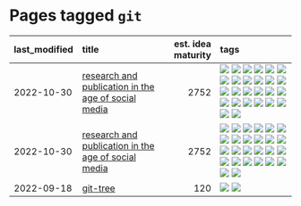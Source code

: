 # Pages tagged `git`

|last_modified|title|est. idea maturity|tags
|:---|:---|---:|:---|
|2022-10-30|[research and publication in the age of social media](../research-and-social.md)|2752|[![](https://img.shields.io/badge/tag-arxiv-dafbc7)](../tags/arxiv.md) [![](https://img.shields.io/badge/tag-citation-7064e0)](../tags/citation.md) [![](https://img.shields.io/badge/tag-corrections-6819c6)](../tags/corrections.md) [![](https://img.shields.io/badge/tag-credit-11772b)](../tags/credit.md) [![](https://img.shields.io/badge/tag-curation-5fba1d)](../tags/curation.md) [![](https://img.shields.io/badge/tag-discoverability-587798)](../tags/discoverability.md) [![](https://img.shields.io/badge/tag-discussion-2c91b4)](../tags/discussion.md) [![](https://img.shields.io/badge/tag-feed-d2ea1b)](../tags/feed.md) [![](https://img.shields.io/badge/tag-git-99b5f2)](../tags/git.md) [![](https://img.shields.io/badge/tag-git-99b5f2)](../tags/git.md) [![](https://img.shields.io/badge/tag-historyofscience-dce8fa)](../tags/historyofscience.md) [![](https://img.shields.io/badge/tag-mastodon-82f36e)](../tags/mastodon.md) [![](https://img.shields.io/badge/tag-openreview-ac8815)](../tags/openreview.md) [![](https://img.shields.io/badge/tag-paperswithcode-161a53)](../tags/paperswithcode.md) [![](https://img.shields.io/badge/tag-platform-b3194)](../tags/platform.md) [![](https://img.shields.io/badge/tag-publication-4db4d2)](../tags/publication.md) [![](https://img.shields.io/badge/tag-reproducibility-34720)](../tags/reproducibility.md) [![](https://img.shields.io/badge/tag-research-db71cb)](../tags/research.md) [![](https://img.shields.io/badge/tag-retractions-71e862)](../tags/retractions.md) [![](https://img.shields.io/badge/tag-search-ad342b)](../tags/search.md) [![](https://img.shields.io/badge/tag-socialmedia-a3a5e9)](../tags/socialmedia.md) [![](https://img.shields.io/badge/tag-stackoverflow-a682e)](../tags/stackoverflow.md) [![](https://img.shields.io/badge/tag-subscription-1661bc)](../tags/subscription.md) [![](https://img.shields.io/badge/tag-transparency-296bb1)](../tags/transparency.md) [![](https://img.shields.io/badge/tag-twitter-606780)](../tags/twitter.md) [![](https://img.shields.io/badge/tag-validation-9a9fc4)](../tags/validation.md)|
|2022-10-30|[research and publication in the age of social media](../research-and-social.md)|2752|[![](https://img.shields.io/badge/tag-arxiv-dafbc7)](../tags/arxiv.md) [![](https://img.shields.io/badge/tag-citation-7064e0)](../tags/citation.md) [![](https://img.shields.io/badge/tag-corrections-6819c6)](../tags/corrections.md) [![](https://img.shields.io/badge/tag-credit-11772b)](../tags/credit.md) [![](https://img.shields.io/badge/tag-curation-5fba1d)](../tags/curation.md) [![](https://img.shields.io/badge/tag-discoverability-587798)](../tags/discoverability.md) [![](https://img.shields.io/badge/tag-discussion-2c91b4)](../tags/discussion.md) [![](https://img.shields.io/badge/tag-feed-d2ea1b)](../tags/feed.md) [![](https://img.shields.io/badge/tag-git-99b5f2)](../tags/git.md) [![](https://img.shields.io/badge/tag-git-99b5f2)](../tags/git.md) [![](https://img.shields.io/badge/tag-historyofscience-dce8fa)](../tags/historyofscience.md) [![](https://img.shields.io/badge/tag-mastodon-82f36e)](../tags/mastodon.md) [![](https://img.shields.io/badge/tag-openreview-ac8815)](../tags/openreview.md) [![](https://img.shields.io/badge/tag-paperswithcode-161a53)](../tags/paperswithcode.md) [![](https://img.shields.io/badge/tag-platform-b3194)](../tags/platform.md) [![](https://img.shields.io/badge/tag-publication-4db4d2)](../tags/publication.md) [![](https://img.shields.io/badge/tag-reproducibility-34720)](../tags/reproducibility.md) [![](https://img.shields.io/badge/tag-research-db71cb)](../tags/research.md) [![](https://img.shields.io/badge/tag-retractions-71e862)](../tags/retractions.md) [![](https://img.shields.io/badge/tag-search-ad342b)](../tags/search.md) [![](https://img.shields.io/badge/tag-socialmedia-a3a5e9)](../tags/socialmedia.md) [![](https://img.shields.io/badge/tag-stackoverflow-a682e)](../tags/stackoverflow.md) [![](https://img.shields.io/badge/tag-subscription-1661bc)](../tags/subscription.md) [![](https://img.shields.io/badge/tag-transparency-296bb1)](../tags/transparency.md) [![](https://img.shields.io/badge/tag-twitter-606780)](../tags/twitter.md) [![](https://img.shields.io/badge/tag-validation-9a9fc4)](../tags/validation.md)|
|2022-09-18|[git-tree](../git-tree.md)|120|[![](https://img.shields.io/badge/tag-git-99b5f2)](../tags/git.md) [![](https://img.shields.io/badge/tag-tooling-ea1833)](../tags/tooling.md)|